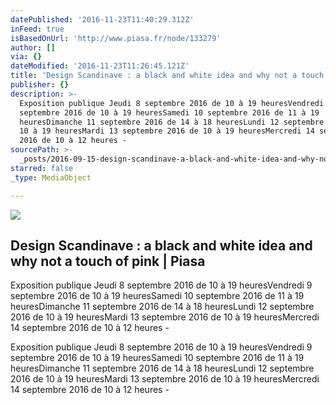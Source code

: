 ```yaml
---
datePublished: '2016-11-23T11:40:29.312Z'
inFeed: true
isBasedOnUrl: 'http://www.piasa.fr/node/133279'
author: []
via: {}
dateModified: '2016-11-23T11:26:45.121Z'
title: 'Design Scandinave : a black and white idea and why not a touch of pink | Piasa'
publisher: {}
description: >-
  Exposition publique Jeudi 8 septembre 2016 de 10 à 19 heuresVendredi 9
  septembre 2016 de 10 à 19 heuresSamedi 10 septembre 2016 de 11 à 19
  heuresDimanche 11 septembre 2016 de 14 à 18 heuresLundi 12 septembre 2016 de
  10 à 19 heuresMardi 13 septembre 2016 de 10 à 19 heuresMercredi 14 septembre
  2016 de 10 à 12 heures -
sourcePath: >-
  _posts/2016-09-15-design-scandinave-a-black-and-white-idea-and-why-not-a-tou.md
starred: false
_type: MediaObject

---
```

<article style=""><img src="https://imgflo.herokuapp.com/graph/vahj1ThiexotieMo/f550e6673b3dfc0356825c8387d16388/noop.jpg?input=http%3A%2F%2Fwww.piasa.fr%2Fsites%2Fdefault%2Ffiles%2Fnordic_design2_2.jpg" /><h1>Design Scandinave : a black and white idea and why not a touch of pink | Piasa</h1><p>Exposition publique Jeudi 8 septembre 2016 de 10 à 19 heuresVendredi 9 septembre 2016 de 10 à 19 heuresSamedi 10 septembre 2016 de 11 à 19 heuresDimanche 11 septembre 2016 de 14 à 18 heuresLundi 12 septembre 2016 de 10 à 19 heuresMardi 13 septembre 2016 de 10 à 19 heuresMercredi 14 septembre 2016 de 10 à 12 heures -</p></article>

Exposition publique Jeudi 8 septembre 2016 de 10 à 19 heuresVendredi 9 septembre 2016 de 10 à 19 heuresSamedi 10 septembre 2016 de 11 à 19 heuresDimanche 11 septembre 2016 de 14 à 18 heuresLundi 12 septembre 2016 de 10 à 19 heuresMardi 13 septembre 2016 de 10 à 19 heuresMercredi 14 septembre 2016 de 10 à 12 heures -